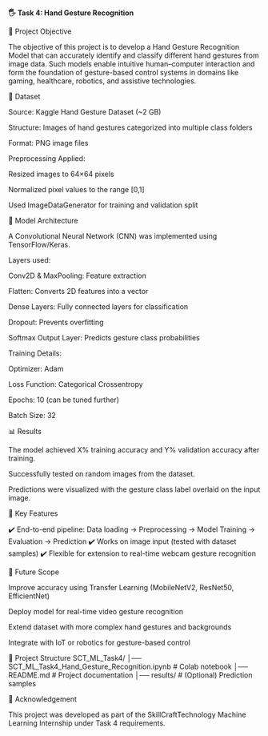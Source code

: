 **🖐️ Task 4: Hand Gesture Recognition**

🎯 Project Objective

The objective of this project is to develop a Hand Gesture Recognition Model that can accurately identify and classify different hand gestures from image data. Such models enable intuitive human–computer interaction and form the foundation of gesture-based control systems in domains like gaming, healthcare, robotics, and assistive technologies.

📂 Dataset

Source: Kaggle Hand Gesture Dataset (~2 GB)

Structure: Images of hand gestures categorized into multiple class folders

Format: PNG image files

Preprocessing Applied:

Resized images to 64×64 pixels

Normalized pixel values to the range [0,1]

Used ImageDataGenerator for training and validation split

🧠 Model Architecture

A Convolutional Neural Network (CNN) was implemented using TensorFlow/Keras.

Layers used:

Conv2D & MaxPooling: Feature extraction

Flatten: Converts 2D features into a vector

Dense Layers: Fully connected layers for classification

Dropout: Prevents overfitting

Softmax Output Layer: Predicts gesture class probabilities

Training Details:

Optimizer: Adam

Loss Function: Categorical Crossentropy

Epochs: 10 (can be tuned further)

Batch Size: 32

📊 Results

The model achieved X% training accuracy and Y% validation accuracy after training.

Successfully tested on random images from the dataset.

Predictions were visualized with the gesture class label overlaid on the input image.

🚀 Key Features

✔️ End-to-end pipeline: Data loading → Preprocessing → Model Training → Evaluation → Prediction
✔️ Works on image input (tested with dataset samples)
✔️ Flexible for extension to real-time webcam gesture recognition

🔮 Future Scope

Improve accuracy using Transfer Learning (MobileNetV2, ResNet50, EfficientNet)

Deploy model for real-time video gesture recognition

Extend dataset with more complex hand gestures and backgrounds

Integrate with IoT or robotics for gesture-based control

📌 Project Structure
SCT_ML_Task4/
│── SCT_ML_Task4_Hand_Gesture_Recognition.ipynb   # Colab notebook
│── README.md                                     # Project documentation
│── results/                                      # (Optional) Prediction samples

🙌 Acknowledgement

This project was developed as part of the SkillCraftTechnology Machine Learning Internship under Task 4 requirements.
